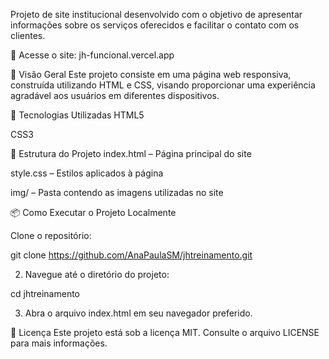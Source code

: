 Projeto de site institucional desenvolvido com o objetivo de apresentar informações sobre os serviços oferecidos e facilitar o contato com os clientes.

🔗 Acesse o site: jh-funcional.vercel.app

📌 Visão Geral
Este projeto consiste em uma página web responsiva, construída utilizando HTML e CSS, visando proporcionar uma experiência agradável aos usuários em diferentes dispositivos.

🚀 Tecnologias Utilizadas
HTML5

CSS3

📂 Estrutura do Projeto
index.html – Página principal do site

style.css – Estilos aplicados à página

img/ – Pasta contendo as imagens utilizadas no site

📦 Como Executar o Projeto Localmente

Clone o repositório:

git clone https://github.com/AnaPaulaSM/jhtreinamento.git

2. Navegue até o diretório do projeto:

cd jhtreinamento

3. Abra o arquivo index.html em seu navegador preferido.

📝 Licença
Este projeto está sob a licença MIT. Consulte o arquivo LICENSE para mais informações.
